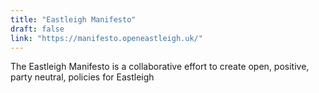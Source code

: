```yaml
---
title: "Eastleigh Manifesto"
draft: false
link: "https://manifesto.openeastleigh.uk/"
---
```


The Eastleigh Manifesto is a collaborative effort to create open, positive, party neutral, policies for Eastleigh

<!--more-->
